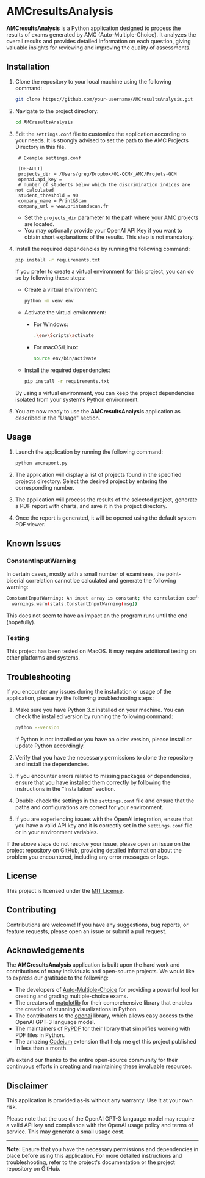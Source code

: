 # AMCresultsAnalysis

**AMCresultsAnalysis** is a Python application designed to process the results of exams generated by AMC (Auto-Multiple-Choice). It analyzes the overall results and provides detailed information on each question, giving valuable insights for reviewing and improving the quality of assessments.

## Installation

1. Clone the repository to your local machine using the following command:

   ```bash
   git clone https://github.com/your-username/AMCresultsAnalysis.git
   ```

2. Navigate to the project directory:

   ```bash
   cd AMCresultsAnalysis
   ```

3. Edit the `settings.conf` file to customize the application according to your needs. It is strongly advised to set the path to the AMC Projects Directory in this file.

   ```text
    # Example settings.conf
   
    [DEFAULT]
    projects_dir = /Users/greg/Dropbox/01-QCM/_AMC/Projets-QCM
    openai.api_key =
    # number of students below which the discrimination indices are not calculated
    student_threshold = 90
    company_name = Print&Scan
    company_url = www.printandscan.fr

   ```

   - Set the `projects_dir` parameter to the path where your AMC projects are located.
   - You may optionally provide your OpenAI API Key if you want to obtain short explanations of the results. This step is not mandatory.

4. Install the required dependencies by running the following command:

   ```bash
   pip install -r requirements.txt
   ```
   
   If you prefer to create a virtual environment for this project, you can do so by following these steps:

   - Create a virtual environment:

     ```bash
     python -m venv env
     ```

   - Activate the virtual environment:

     - For Windows:

       ```bash
       .\env\Scripts\activate
       ```

     - For macOS/Linux:

       ```bash
       source env/bin/activate
       ```

   - Install the required dependencies:

     ```bash
     pip install -r requirements.txt
     ```

   By using a virtual environment, you can keep the project dependencies isolated from your system's Python environment.

5. You are now ready to use the **AMCresultsAnalysis** application as described in the "Usage" section.

## Usage

1. Launch the application by running the following command:

   ```bash
   python amcreport.py
   ```

2. The application will display a list of projects found in the specified projects directory. Select the desired project by entering the corresponding number.

3. The application will process the results of the selected project, generate a PDF report with charts, and save it in the project directory.

4. Once the report is generated, it will be opened using the default system PDF viewer.

## Known Issues

### ConstantInputWarning

In certain cases, mostly with a small number of examinees, the point-biserial correlation cannot be calculated and generate the following warning:

```bash
ConstantInputWarning: An input array is constant; the correlation coefficient is not defined.
  warnings.warn(stats.ConstantInputWarning(msg))
```

This does not seem to have an impact an the program runs until the end (hopefully).

### Testing

This project has been tested on MacOS. It may require additional testing on other platforms and systems. 

## Troubleshooting

If you encounter any issues during the installation or usage of the application, please try the following troubleshooting steps:

1. Make sure you have Python 3.x installed on your machine. You can check the installed version by running the following command:

   ```bash
   python --version
   ```

   If Python is not installed or you have an older version, please install or update Python accordingly.

2. Verify that you have the necessary permissions to clone the repository and install the dependencies.

3. If you encounter errors related to missing packages or dependencies, ensure that you have installed them correctly by following the instructions in the "Installation" section.

4. Double-check the settings in the `settings.conf` file and ensure that the paths and configurations are correct for your environment.

5. If you are experiencing issues with the OpenAI integration, ensure that you have a valid API key and it is correctly set in the `settings.conf` file or in your environment variables.

If the above steps do not resolve your issue, please open an issue on the project repository on GitHub, providing detailed information about the problem you encountered, including any error messages or logs.

## License

This project is licensed under the [MIT License](LICENSE).

## Contributing

Contributions are welcome! If you have any suggestions, bug reports, or feature requests, please open an issue or submit a pull request.

## Acknowledgements

The **AMCresultsAnalysis** application is built upon the hard work and contributions of many individuals and open-source projects. We would like to express our gratitude to the following:

- The developers of [Auto-Multiple-Choice](https://www.auto-multiple-choice.net/) for providing a powerful tool for creating and grading multiple-choice exams.
- The creators of [matplotlib](https://matplotlib.org/) for their comprehensive library that enables the creation of stunning visualizations in Python.
- The contributors to the [openai](https://pypi.org/project/openai/) library, which allows easy access to the OpenAI GPT-3 language model.
- The maintainers of [PyPDF](https://github.com/py-pdf/pypdf) for their library that simplifies working with PDF files in Python.
- The amazing [Codeium](https://codeium.com/) extension that help me get this project published in less than a month.

We extend our thanks to the entire open-source community for their continuous efforts in creating and maintaining these invaluable resources.

## Disclaimer

This application is provided as-is without any warranty. Use it at your own risk.

Please note that the use of the OpenAI GPT-3 language model may require a valid API key and compliance with the OpenAI usage policy and terms of service. This may generate a small usage cost.

---
**Note:** Ensure that you have the necessary permissions and dependencies in place before using this application. For more detailed instructions and troubleshooting, refer to the project's documentation or the project repository on GitHub.

